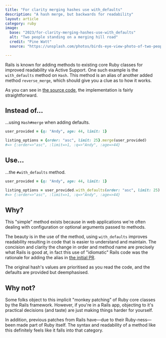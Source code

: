 ```yaml
---
title: "For clarity merging hashes use with_defaults"
description: "A hash merge, but backwards for readability"
layout: article
category: ruby
image:
  base: "2023/for-clarity-merging-hashes-use-with_defaults"
  alt: "Two people standing on a merging hill road"
  credit: "Pine Watt"
  source: "https://unsplash.com/photos/birds-eye-view-photo-of-two-people-standing-on-gray-concrete-road-in-front-of-hill-dUbKcgu0zjw"

---  
```


Rails is known for adding methods to existing core Ruby classes for improved readability via Active Support. One such example is the `with_defaults` method on `Hash`. This method is an alias of another added method `reverse_merge`, which should give you a clue as to how it works.

As you can see in [the source code](https://github.com/rails/rails/blob/main/activesupport/lib/active_support/core_ext/hash/reverse_merge.rb#L14), the implementation is fairly straightforward.


## Instead of…

...using `Hash#merge` when adding defaults.

```ruby
user_provided = {q: "Andy", age: 44, limit: 1}

listing_options = {order: "asc", limit: 25}.merge(user_provided)
#=> {:order=>"asc", :limit=>1, :q=>"Andy", :age=>44}
```


## Use…

...the `#with_defaults` method.

```ruby
user_provided = {q: "Andy", age: 44, limit: 1}

listing_options = user_provided.with_defaults(order: "asc", limit: 25)
#=> {:order=>"asc", :limit=>1, :q=>"Andy", :age=>44}
```



## Why?

This "simple" method exists because in web applications we're often dealing with configuration or optional arguments passed to methods.

The beauty is in the use of the method, using `with_defaults` improves readability resulting in code that is easier to understand and maintain. The concision and clarity the change in order and method name are precisely what Rails is good at, in fact this use of "idiomatic" Rails code was the rationale for adding the alias in [the initial PR](https://github.com/rails/rails/pull/28603).

The original hash's values are prioritised as you read the code, and the defaults are provided but deemphasised.


## Why not?

Some folks object to this implicit "monkey patching" of Ruby core classes by the Rails framework. However, if you're in a Rails app, objecting to it's practical decisions (and taste) are just making things harder for yourself.

In addition, previous patches from Rails have—due to their Ruby-ness—been made part of Ruby itself. The syntax and readability of a method like this definitely feels like it falls into that category.